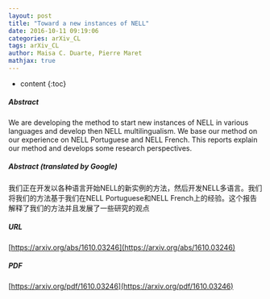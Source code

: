 ```yaml
---
layout: post
title: "Toward a new instances of NELL"
date: 2016-10-11 09:19:06
categories: arXiv_CL
tags: arXiv_CL
author: Maisa C. Duarte, Pierre Maret
mathjax: true
---
```


* content
{:toc}

##### Abstract
We are developing the method to start new instances of NELL in various languages and develop then NELL multilingualism. We base our method on our experience on NELL Portuguese and NELL French. This reports explain our method and develops some research perspectives.

##### Abstract (translated by Google)
我们正在开发以各种语言开始NELL的新实例的方法，然后开发NELL多语言。我们将我们的方法基于我们在NELL Portuguese和NELL French上的经验。这个报告解释了我们的方法并且发展了一些研究的观点

##### URL
[https://arxiv.org/abs/1610.03246](https://arxiv.org/abs/1610.03246)

##### PDF
[https://arxiv.org/pdf/1610.03246](https://arxiv.org/pdf/1610.03246)

